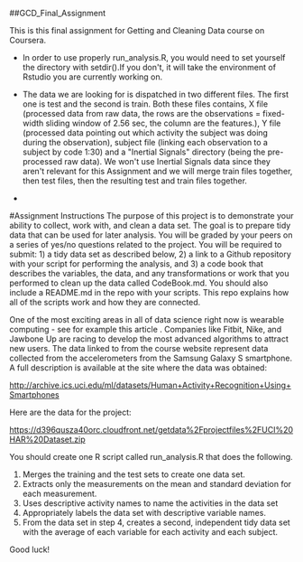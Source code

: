 ##GCD_Final_Assignment

This is this final assignment for Getting and Cleaning Data course on Coursera.

* In order to use properly run_analysis.R, you would need to set yourself the directory with setdir().If you don't, it will take the environment of Rstudio you are currently working on.

* The data we are looking for is dispatched in two different files. The first one is test and the second is train. Both these files contains, X file (processed data from raw data, the rows are the observations = fixed-width sliding window of 2.56 sec, the column are the features.), Y file (processed data pointing out which activity the subject was doing during the observation), subject file (linking each observation to a subject by code 1:30) and a "Inertial Signals" directory (being the pre-processed raw data). We won't use Inertial Signals data since they aren't relevant for this Assignment and we will merge train files together, then test files, then the resulting test and train files together.

* 


#Assignment Instructions
The purpose of this project is to demonstrate your ability to collect, work with, and clean a data set. The goal is to prepare tidy data that can be used for later analysis. You will be graded by your peers on a series of yes/no questions related to the project. You will be required to submit: 1) a tidy data set as described below, 2) a link to a Github repository with your script for performing the analysis, and 3) a code book that describes the variables, the data, and any transformations or work that you performed to clean up the data called CodeBook.md. You should also include a README.md in the repo with your scripts. This repo explains how all of the scripts work and how they are connected.

One of the most exciting areas in all of data science right now is wearable computing - see for example this article . Companies like Fitbit, Nike, and Jawbone Up are racing to develop the most advanced algorithms to attract new users. The data linked to from the course website represent data collected from the accelerometers from the Samsung Galaxy S smartphone. A full description is available at the site where the data was obtained:

http://archive.ics.uci.edu/ml/datasets/Human+Activity+Recognition+Using+Smartphones

Here are the data for the project:

https://d396qusza40orc.cloudfront.net/getdata%2Fprojectfiles%2FUCI%20HAR%20Dataset.zip

You should create one R script called run_analysis.R that does the following.

1. Merges the training and the test sets to create one data set.
2. Extracts only the measurements on the mean and standard deviation for each measurement.
3. Uses descriptive activity names to name the activities in the data set
4. Appropriately labels the data set with descriptive variable names.
5. From the data set in step 4, creates a second, independent tidy data set with the average of each variable for each activity and each subject.

Good luck!